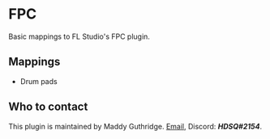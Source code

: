 
# FPC

Basic mappings to FL Studio's FPC plugin.

## Mappings
* Drum pads

## Who to contact
This plugin is maintained by Maddy Guthridge. [Email](mailto:hdsq@outlook.com),
Discord: ***HDSQ#2154***.
